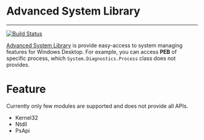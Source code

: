 # Advanced System Library
---
[![Build Status](https://dev.azure.com/TeamDEVKR/Asl/_apis/build/status/slaner.AdvancedSystemLibraryCSharp)](https://dev.azure.com/TeamDEVKR/Asl/_build/latest?definitionId=2)

[Advanced System Library](https://github.com/slaner/AdvancedSystemLibraryCSharp) is provide easy-access to system managing features for Windows Desktop. For example, you can access **PEB** of specific process, which `System.Diagnostics.Process`  class does not provides.

# Feature
Currently only few modules are supported and does not provide all APIs.
- Kernel32
- Ntdll
- PsApi

